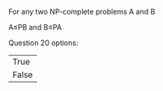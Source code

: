 For any two NP-complete problems A and B

A≤PB and B≤PA

Question 20 options:

|       |
| ----- |
| True  |
| False |
